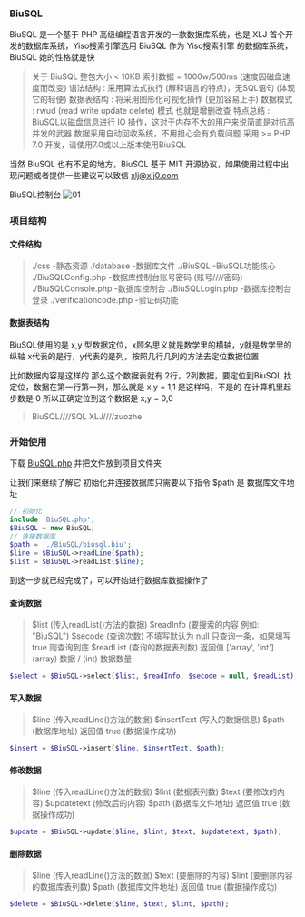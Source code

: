 ### BiuSQL
BiuSQL 是一个基于 PHP 高级编程语言开发的一款数据库系统，也是 XLJ 首个开发的数据库系统，Yiso搜索引擎选用 BiuSQL 作为 Yiso搜索引擎 的数据库系统，BiuSQL 她的性格就是快

> 关于 BiuSQL
> 整包大小 < 10KB
> 索引数据 = 1000w/500ms (速度因磁盘速度而改变)
> 语法结构 : 采用算法式执行 (解释语言的特点)，无SQL语句 (体现它的轻便)
> 数据表结构 : 将采用图形化可视化操作 (更加容易上手)
> 数据模式 : rwud (read write update delete) 模式 也就是增删改查
> 特点总结 : BiuSQL以磁盘信息进行 IO 操作，这对于内存不大的用户来说简直是对抗高并发的武器
> 数据采用自动回收系统，不用担心会有负载问题
> 采用 >= PHP 7.0 开发，请使用7.0或以上版本使用BiuSQL

当然 BiuSQL 也有不足的地方，BiuSQL 基于 MIT 开源协议，如果使用过程中出现问题或者提供一些建议可以致信 xlj@xlj0.com

BiuSQL控制台
![01][1]

### 项目结构
#### 文件结构
> ./css -静态资源
> ./database -数据库文件
> ./BiuSQL -BiuSQL功能核心
> ./BiuSQLConfig.php -数据库控制台账号密码 (账号////密码)
> ./BiuSQLConsole.php -数据库控制台
> ./BiuSQLLogin.php -数据库控制台登录
> ./verificationcode.php -验证码功能

#### 数据表结构
BiuSQL使用的是 x,y 型数据定位，x顾名思义就是数学里的横轴，y就是数学里的纵轴
x代表的是行，y代表的是列，按照几行几列的方法去定位数据位置

比如数据内容是这样的
那么这个数据表就有 2行，2列数据，要定位到BiuSQL 找定位，数据在第一行第一列，那么就是 x,y = 1,1
是这样吗，不是的
在计算机里起步数是 0
所以正确定位到这个数据是 x,y = 0,0
> BiuSQL////SQL
> XLJ////zuozhe

### 开始使用
下载 [BiuSQL.php][2] 并把文件放到项目文件夹

让我们来继续了解它
初始化并连接数据库只需要以下指令
$path 是 数据库文件地址
```php
// 初始化
include 'BiuSQL.php';
$BiuSQL = new BiuSQL;
// 连接数据库
$path = './BiuSQL/biusql.biu';
$line = $BiuSQL->readLine($path);
$list = $BiuSQL->readList($line);
```

到这一步就已经完成了，可以开始进行数据库数据操作了
#### **查询数据**
> $list (传入readList()方法的数据)
> $readInfo (要搜索的内容 例如: "BiuSQL")
> $secode (查询次数) 不填写默认为 null 只查询一条，如果填写 true 则查询到底
> $readList (查询的数据表列数)
> 返回值 ['array', 'int'] (array) 数据 / (int) 数据数量
```php
$select = $BiuSQL->select($list, $readInfo, $secode = null, $readList);
```

#### **写入数据**
> $line (传入readLine()方法的数据)
> $insertText (写入的数据信息)
> $path (数据库地址)
> 返回值 true (数据操作成功)
```php
$insert = $BiuSQL->insert($line, $insertText, $path);
```

#### **修改数据**
> $line (传入readLine()方法的数据)
> $lint (数据表列数)
> $text (要修改的内容)
> $updatetext (修改后的内容)
> $path (数据库文件地址)
> 返回值 true (数据操作成功)
```php
$update = $BiuSQL->update($line, $lint, $text, $updatetext, $path);
```

#### **删除数据**
> $line (传入readLine()方法的数据)
> $text (要删除的内容)
> $lint (要删除内容的数据库表列数)
> $path (数据库文件地址)
> 返回值 true (数据操作成功)
```php
$delete = $BiuSQL->delete($line, $text, $lint, $path);
```


  [1]: https://xlj0.com/usr/uploads/2022/06/1468934152.png
  [2]: https://gitee.com/wxilejun/BiuSQL/blob/master/BiuSQL.php
